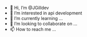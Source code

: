 - 👋 Hi, I’m @JGilldev
- 👀 I’m interested in api development
- 🌱 I’m currently learning ...
- 💞️ I’m looking to collaborate on ...
- 📫 How to reach me ...

<!---
JGilldev/JGilldev is a ✨ special ✨ repository because its `README.md` (this file) appears on your GitHub profile.
You can click the Preview link to take a look at your changes.
--->
